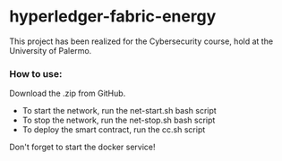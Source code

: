 # hyperledger-fabric-energy

This project has been realized for the Cybersecurity course, hold at the University of Palermo.


### How to use:

Download the .zip from GitHub. 
- To start the network, run the net-start.sh bash script
- To stop the network, run the net-stop.sh bash script
- To deploy the smart contract, run the cc.sh script

Don't forget to start the docker service!
